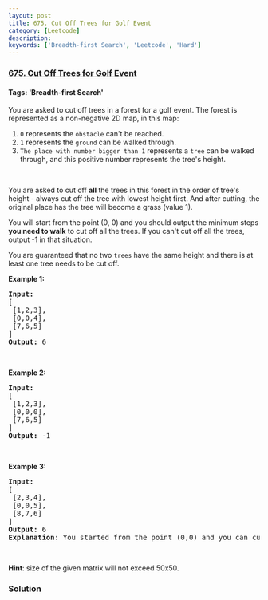 ```yaml
---
layout: post
title: 675. Cut Off Trees for Golf Event
category: [Leetcode]
description: 
keywords: ['Breadth-first Search', 'Leetcode', 'Hard']
---
```

### [675. Cut Off Trees for Golf Event](https://leetcode.com/problems/cut-off-trees-for-golf-event)

#### Tags: 'Breadth-first Search'

<div class="content__u3I1 question-content__JfgR"><div><p>You are asked to cut off trees in a forest for a golf event. The forest is represented as a non-negative 2D map, in this map:</p>
<ol>
<li><code>0</code> represents the <code>obstacle</code> can't be reached.</li>
<li><code>1</code> represents the <code>ground</code> can be walked through.</li>
<li><code>The place with number bigger than 1</code> represents a <code>tree</code> can be walked through, and this positive number represents the tree's height.</li>
</ol>
<p> </p>
<p>You are asked to cut off <b>all</b> the trees in this forest in the order of tree's height - always cut off the tree with lowest height first. And after cutting, the original place has the tree will become a grass (value 1).</p>
<p>You will start from the point (0, 0) and you should output the minimum steps <b>you need to walk</b> to cut off all the trees. If you can't cut off all the trees, output -1 in that situation.</p>
<p>You are guaranteed that no two <code>trees</code> have the same height and there is at least one tree needs to be cut off.</p>
<p><b>Example 1:</b></p>
<pre><b>Input:</b> 
[
 [1,2,3],
 [0,0,4],
 [7,6,5]
]
<b>Output:</b> 6
</pre>
<p> </p>
<p><b>Example 2:</b></p>
<pre><b>Input:</b> 
[
 [1,2,3],
 [0,0,0],
 [7,6,5]
]
<b>Output:</b> -1
</pre>
<p> </p>
<p><b>Example 3:</b></p>
<pre><b>Input:</b> 
[
 [2,3,4],
 [0,0,5],
 [8,7,6]
]
<b>Output:</b> 6
<b>Explanation:</b> You started from the point (0,0) and you can cut off the tree in (0,0) directly without walking.
</pre>
<p> </p>
<p><b>Hint</b>: size of the given matrix will not exceed 50x50.</p>
</div></div>

### Solution

